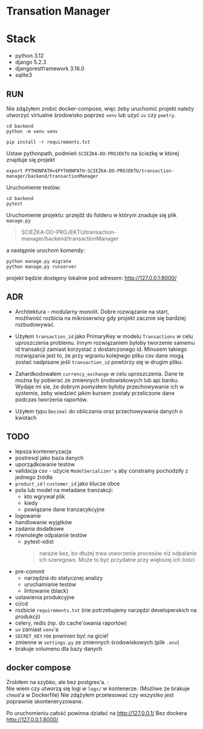 # Transation Manager

# Stack

- python 3.12
- django 5.2.3
- djangorestframework 3.16.0
- sqlite3

## RUN

Nie zdążyłem zrobić docker-compose, więc żeby uruchomić projekt należy utworzyć virtualne środowisko poprzez `venv` lub użyć `uv` czy `poetry`.

```shell
cd backend
python -m venv venv

pip install -r requirements.txt
```

Ustaw pythonpath, podmień `SCIEŻKA-DO-PROJEKTU` na ścieżkę w której znajduje się projekt

```
export PYTHONPATH=$PYTHONPATH:SCIEŻKA-DO-PROJEKTU/transaction-manager/backend/transactionManager
```

Uruchomienie testów:

```shell
cd backend
pytest
```

Uruchomienie projektu:
przejdź do folderu w którym znaduje się plik `manage.py`

> SCIEŻKA-DO-PROJEKTU/transaction-manager/backend/transactionManager

a następnie uruchom komendy:

```
python manage.py migrate
python manage.py runserver
```

projekt będzie dostępny lokalnie pod adresem: http://127.0.0.1:8000/

## ADR

- Architektura - modularny monolit. Dobre rozwiązanie na start, możliwość rozbicia na mikroserwisy gdy projekt zacznie się bardziej rozbudowywać.

- Użyłem `transaction_id` jako PrimaryKey w modelu `Transactions` w celu uproszczenia problemu. Innym rozwiązaniem byłoby tworzenie samemu id transakcji zamiast korzystać z dostarczonego id.
  Minusem takiego rozwiązania jest to, że przy wgraniu kolejnego pliku csv dane mogą zostać nadpisane jeśli `transaction_id` powtórzy się w drugim pliku.

- Zahardkodowałem `currency_exchange` w celu uproszczenia. Dane te można by pobierać ze zmiennych środowiskowych lub api banku. Wydaje mi sie, że dobrym pomysłem byłoby przechowywanie ich w systemie, żeby wiedzieć jakim kursem zostały przeliczone dane podczas tworzenia raportów.

- Użyłem typu `Decimal` do obliczania oraz przechowywania danych o kwotach

## TODO

- lepsza konteneryzacja
- postresql jako baza danych
- uporządkowanie testów
- validacja csv - użycie `ModelSerializer'a` aby constrainy pochodziły z jednego źródła
- `product_id` i `customer_id` jako klucze obce
- pola lub model na metadane tranzakcji:
  - kto wgrywał plik
  - kiedy
  - powiązane dane tranzacykcyjne
- logowanie
- handlowanie wyjątków
- zadania dodatkowe
- równoległe odpalanie testów
  - pytest-xdist
    > narazie bez, bo dłużej trwa utworzenie procesów niż odpalanie ich szeregowo.
    > Może to być przydatne przy większej ich ilości
- pre-commit
  - narzędzia do statycznej analizy
  - uruchamianie testów
  - lintowanie (black)
- ustawienia produkcyjne
- ci/cd
- rozbicie `requirements.txt` (nie potrzebujemy narzędzi developerskich na produkcji)
- celery, redis (np. do cache'owania raportów)
- `uv` zamiast `venv`'a
- `SECRET_KEY` nie powinien być na gicie!
- zmienne w `settings.py` ze zmiennych środowiskowych (plik `.env`)
- brakuje volumenu dla bazy danych

## docker compose

Zrobiłem na szybko, ale bez postgres'a. :\
Nie wiem czy utworzą się logi w `logs/` w kontenerze. (Możliwe że brakuje `chmod`'a w Dockerfile)
Nie zdążyłem przetesować czy wszystko jest poprawnie skonteneryzowane.

Po uruchomieniu całość powinna działać na http://127.0.0.1/
Bez dockera http://127.0.0.1:8000/
